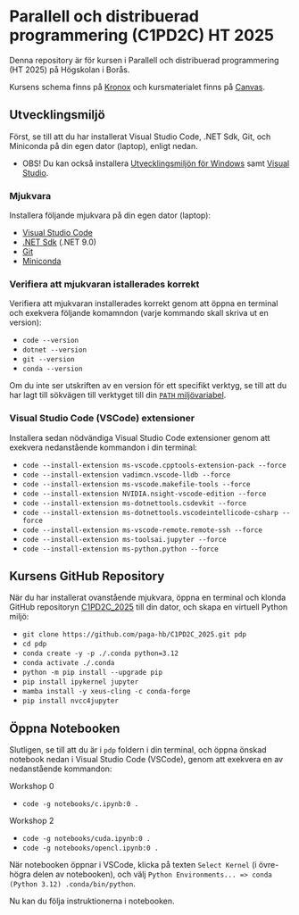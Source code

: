 # Parallell och distribuerad programmering (C1PD2C) HT 2025

Denna repository är för kursen i Parallell och distribuerad programmering (HT 2025) på Högskolan i Borås.

Kursens schema finns på [Kronox](https://schema.hb.se/setup/jsp/Schema.jsp?startDatum=2025-09-01&intervallTyp=a&intervallAntal=1&sprak=SV&sokMedAND=true&forklaringar=true&resurser=k.C1PD2C-20252-I25H5-) och kursmaterialet finns på [Canvas](https://hb.instructure.com/courses/10012).

## Utvecklingsmiljö

Först, se till att du har installerat Visual Studio Code, .NET Sdk, Git, och Miniconda på din egen dator (laptop), enligt nedan.
- OBS! Du kan också installera [Utvecklingsmiljön för Windows](https://paga-hb.github.io/C1PD2C_2025/win.html) samt [Visual Studio](https://paga-hb.github.io/C1PD2C_2025/vs.html).

### Mjukvara

Installera följande mjukvara på din egen dator (laptop):

- [Visual Studio Code](https://code.visualstudio.com)
- [.NET Sdk](https://dotnet.microsoft.com/en-us/download) (.NET 9.0)
- [Git](https://git-scm.com/downloads)
- [Miniconda](https://docs.anaconda.com/miniconda/install/#quick-command-line-install)
 
### Verifiera att mjukvaran istallerades korrekt

Verifiera att mjukvaran installerades korrekt genom att öppna en terminal och exekvera följande komamndon (varje kommando skall skriva ut en version):

- `code --version`
- `dotnet --version`
- `git --version`
- `conda --version`

Om du inte ser utskriften av en version för ett specifikt verktyg, se till att du har lagt till sökvägen till verktyget till din [`PATH` miljövariabel](https://gist.github.com/nex3/c395b2f8fd4b02068be37c961301caa7).

### Visual Studio Code (VSCode) extensioner

Installera sedan nödvändiga Visual Studio Code extensioner genom att exekvera nedanstående kommandon i din terminal:

- `code --install-extension ms-vscode.cpptools-extension-pack --force`
- `code --install-extension vadimcn.vscode-lldb --force`
- `code --install-extension ms-vscode.makefile-tools --force`
- `code --install-extension NVIDIA.nsight-vscode-edition --force`
- `code --install-extension ms-dotnettools.csdevkit --force`
- `code --install-extension ms-dotnettools.vscodeintellicode-csharp --force`
- `code --install-extension ms-vscode-remote.remote-ssh --force`
- `code --install-extension ms-toolsai.jupyter --force`
- `code --install-extension ms-python.python --force`

## Kursens GitHub Repository

När du har installerat ovanstående mjukvara, öppna en terminal och klonda GitHub repositoryn [C1PD2C_2025](https://github.com/paga-hb/C1PD2C_2025) till din dator, och skapa en virtuell Python miljö:

- `git clone https://github.com/paga-hb/C1PD2C_2025.git pdp`
- `cd pdp`
- `conda create -y -p ./.conda python=3.12`
- `conda activate ./.conda`
- `python -m pip install --upgrade pip`
- `pip install ipykernel jupyter`
- `mamba install -y xeus-cling -c conda-forge`
- `pip install nvcc4jupyter`

## Öppna Notebooken

Slutligen, se till att du är i `pdp` foldern i din terminal, och öppna önskad notebook nedan i Visual Studio Code (VSCode), genom att exekvera en av nedanstående kommandon:

Workshop 0
- `code -g notebooks/c.ipynb:0 .`

Workshop 2
- `code -g notebooks/cuda.ipynb:0 .`
- `code -g notebooks/opencl.ipynb:0 .`

När notebooken öppnar i VSCode, klicka på texten `Select Kernel` (i övre-högra delen av notebooken), och välj `Python Environments... => conda (Python 3.12) .conda/bin/python`.

Nu kan du följa instruktionerna i notebooken.
